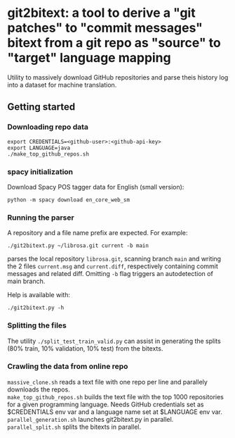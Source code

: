 # git2bitext: a tool to derive a "git patches" to "commit messages" bitext from a git repo as "source" to "target" language mapping
Utility to massively download GitHub repositories and parse theis history log into a dataset for machine translation.


## Getting started
### Downloading repo data
```
export CREDENTIALS=<github-user>:<github-api-key>
export LANGUAGE=java
./make_top_github_repos.sh
```

### spacy initialization
Download Spacy POS tagger data for English (small version):
```
python -m spacy download en_core_web_sm
```

### Running the parser
A repository and a file name prefix are expected.
For example:
```
./git2bitext.py ~/librosa.git current -b main
```
parses the local repository `librosa.git`, scanning branch `main` and writing the 2 files `current.msg` and `current.diff`, respectively containing commit messages and related diff. Omitting `-b` flag triggers an autodetection of main branch.

Help is available with:
```
./git2bitext.py -h
```

### Splitting the files
The utility `./split_test_train_valid.py` can assist in generating the splits (80% train, 10% validation, 10% test) from the bitexts.

### Crawling the data from online repo
`massive_clone.sh` reads a text file with one repo per line and parallely downloads the repos.  
`make_top_github_repos.sh` builds the text file with the top 1000 repositories for a given programming language. Needs GitHub credentials set as $CREDENTIALS env var and a language name set at $LANGUAGE env var.  
`parallel_generation.sh` launches git2bitext.py in parallel.
`parallel_split.sh` splits the bitexts in parallel.
